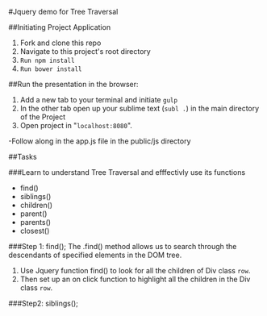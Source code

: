 #Jquery demo for Tree Traversal

##Initiating Project Application

1. Fork and clone this repo
2. Navigate to this project's root directory
3. `Run npm install`
4. `Run bower install`


##Run the presentation in the browser:

1. Add a new tab to your terminal and initiate `gulp`
2. In the other tab open up your sublime text (`subl .`) in the main directory of the Project
3. Open project in "`localhost:8080`".

-Follow along in the app.js file in the public/js directory

##Tasks 

###Learn to understand Tree Traversal and efffectivly use its functions

- find()
- siblings() 
- children() 
- parent() 
- parents() 
- closest() 

###Step 1: find();
The .find() method allows us to search through the descendants of specified elements in the DOM tree.


1. Use Jquery function find() to look for all the children of Div class `row`.
2. Then set up an on click function to highlight all the children in the Div class `row`.

###Step2: siblings();